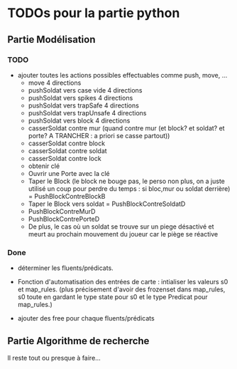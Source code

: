 # TODOs pour la partie python

## Partie Modélisation
### TODO
- ajouter toutes les actions possibles effectuables comme push, move, ...
    - move 4 directions
    - pushSoldat vers case vide 4 directions
    - pushSoldat vers spikes 4 directions
    - pushSoldat vers trapSafe 4 directions
    - pushSoldat vers trapUnsafe 4 directions
    - pushSoldat vers block 4 directions
    - casserSoldat contre mur (quand contre mur (et block? et soldat? et porte? A TRANCHER : a priori se casse partout))
    - casserSoldat contre block
    - casserSoldat contre soldat
    - casserSoldat contre lock
    - obtenir clé
    - Ouvrir une Porte avec la clé 
    - Taper le Block (le block ne bouge pas, le perso non plus, on a juste utilisé un coup pour perdre du temps : si bloc,mur ou soldat derrière) = PushBlockContreBlockB
    - Taper le Block vers soldat = PushBlockContreSoldatD
    - PushBlockContreMurD
    - PushBlockContrePorteD
    - De plus, le cas où un soldat se trouve sur un piege désactivé et meurt au prochain mouvement du joueur car le piège se réactive



### Done 
- déterminer les fluents/prédicats.

-  Fonction d'automatisation des entrées de carte : intialiser les valeurs s0 et map_rules. (plus précisement d'avoir des frozenset dans map_rules, s0 toute en gardant le type state pour s0 et le type Predicat pour map_rules.)

- ajouter des free pour chaque fluents/prédicats

## Partie Algorithme de recherche
Il reste tout ou presque à faire...
